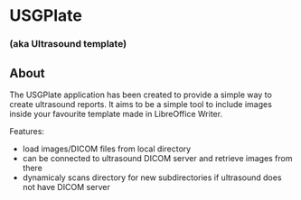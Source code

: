 # USGPlate
### (aka Ultrasound template)


## About

The USGPlate application has been created to provide a simple way to create ultrasound reports.
It aims to be a simple tool to include images inside your favourite template made in LibreOffice Writer. 

Features:
- load images/DICOM files from local directory
- can be connected to ultrasound DICOM server and retrieve images from there
- dynamicaly scans directory for new subdirectories if ultrasound does not have DICOM server